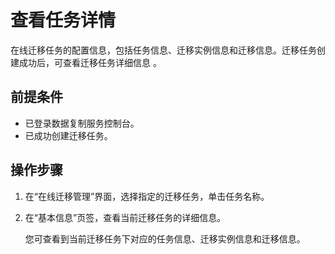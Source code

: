 # 查看任务详情<a name="drs_04_0005"></a>

在线迁移任务的配置信息，包括任务信息、迁移实例信息和迁移信息。迁移任务创建成功后，可查看迁移任务详细信息  。

## 前提条件<a name="section16256919193311"></a>

-   已登录数据复制服务控制台。
-   已成功创建迁移任务。

## 操作步骤<a name="section1467945114913"></a>

1.  在“在线迁移管理”界面，选择指定的迁移任务，单击任务名称。
2.  在“基本信息”页签，查看当前迁移任务的详细信息。

    您可查看到当前迁移任务下对应的任务信息、迁移实例信息和迁移信息。


